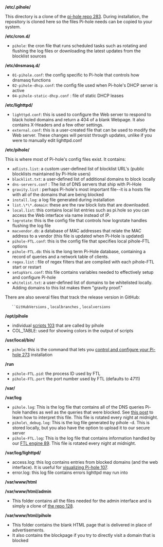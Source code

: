 ﻿**/etc/.pihole/**

This directory is a clone of the [pi-hole repo 283](https://github.com/pi-hole/pi-hole.git). During installation, the repository is cloned here so the files Pi-hole needs can be copied to your system.

**/etc/cron.d/**

- `pihole`: the cron file that runs scheduled tasks such as rotating and flushing the log files or downloading the latest updates from the blocklist sources

**/etc/dnsmasq.d/**

- `01-pihole.conf`: the config specific to Pi-hole that controls how dnsmasq functions
- `02-pihole-dhcp.conf`: the config file used when Pi-hole's DHCP server is active
- `04-pihole-static-dhcp.conf` : file of static DHCP leases

**/etc/lighttpd/**

- `lighttpd.conf`: this is used to configure the Web server to respond to black holed domains and return a 404 of a blank Webpage. It also contains X-Headers and a few other settings.
- `external.conf`: this is a user-created file that can be used to modify the Web server. These changes will persist through updates, unlike if you were to manually edit lighttpd.conf 

**/etc/pihole/**

This is where most of Pi-hole's config files exist. It contains:

- `adlists.list`: a custom user-defined list of blocklist URL's (public blocklists maintained by Pi-Hole users)
- `blacklist.txt`: a user-defined list of additional domains to block locally
- `dns-servers.conf` : The list of DNS servers that ship with Pi-Hole
- `gravity.list` : perhaps Pi-hole's most important file--it is a hosts file with all of the domains that are being blocked
- `install.log`: a log file generated during installation
- `list.\*\*.domain`: these are the raw block lists that are downloaded.
- `local.list`: this contains local list entries such as pi.hole so you can access the Web interface via name instead of IP.
- `logrotate`: this is the config file that controls how logrotate handles flushing the log file
- `macvendor.db`: a database of MAC addresses that relate the MAC address to a vendor (this file is updated when Pi-Hole is updated)
- `pihole-FTL.conf`: this is the config file that specifies local pihole-FTL options
- `pihole-FTL.db`: this is the long term Pi-Hole database, containing a record of queries and a network table of clients.
- `regex.list` : file of regex filters that are compiled with each pihole-FTL start or restart
- `setupVars.conf`: this file contains variables needed to effectively setup and configure Pi-hole
- `whitelist.txt`: a user-defined list of domains to be whitelisted locally. Adding domains to this list makes them "gravity proof."

There are also several files that track the release version in GitHub:

`   ``GitHubVersions` , `localbranches` , `localversions`

**/opt/pihole**

- individual [scripts 103](https://github.com/pi-hole/pi-hole/tree/master/advanced/Scripts) that are called by pihole 
- COL\_TABLE: used for showing colors in the output of scripts

**/usr/local/bin/**

- `pihole`: this is the command that lets you [control and configure your Pi-hole 273](https://discourse.pi-hole.net/t/the-pihole-command-with-examples/738) installation

**/run**

- `pihole-FTL.pid`: the process ID used by FTL
- `pihole-FTL.port` the port number used by FTL (defaults to 4711)

**/var/**

**/var/log**

- `pihole.log`: This is the log file that contains all of the DNS queries Pi-hole handles as well as the queries that were blocked. See [this post](https://discourse.pi-hole.net/t/how-do-i-watch-and-interpret-the-log-file/276) to learn how to interpret this file. This file is rotated every night at midnight.
- `pihole\_debug.log`: This is the log file generated by pihole -d. This is stored locally, but you also have the option to upload it to our secure server
- `pihole-FTL.log`: This is the log file that contains information handled by our [FTL engine 89](https://github.com/pi-hole/FTL). This file is rotated every night at midnight.

**/var/log/lighttpd/**

- access.log: this log contains entries from blocked domains (and the web interface). It is useful for [visualizing Pi-hole 107](https://jacobsalmela.com/2015/12/01/visualize-ads-blocked-in-real-time-using-pi-hole-and-logstalgia/).
- error.log: this log file contains errors lighttpd may run into

**/var/www/html**

**/var/www/html/admin**

- This folder contains all the files needed for the admin interface and is simply a clone of [the repo 128](https://github.com/pi-hole/AdminLTE).

**/var/www/html/pihole**

- This folder contains the blank HTML page that is delivered in place of advertisements.
- It also contains the blockpage if you try to directly visit a domain that is blocked

